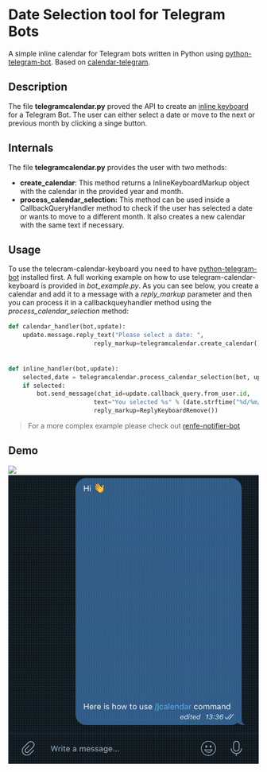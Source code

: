 # Date Selection tool for Telegram Bots
A simple inline calendar for Telegram bots written in Python using [python-telegram-bot](https://github.com/python-telegram-bot/python-telegram-bot). Based on [calendar-telegram](https://github.com/unmonoqueteclea/calendar-telegram).
## Description
The file **telegramcalendar.py** proved the API to create an [inline keyboard](https://core.telegram.org/bots/2-0-intro) for a Telegram Bot. The user can either select a date or move to the next or previous month by clicking a singe button.

## Internals
The file **telegramcalendar.py** provides the user with two methods:
* **create_calendar**: This method returns a InlineKeyboardMarkup object with the calendar in the provided year and month.
* **process_calendar_selection:** This method can be used inside a CallbackQueryHandler method to check if the user has selected a date or wants to move to a different month. It also creates a new calendar with the same text if necessary.

## Usage
To use the telecram-calendar-keyboard you need to have [python-telegram-bot](https://github.com/python-telegram-bot/python-telegram-bot) installed first. A full working example on how to use telegram-calendar-keyboard is provided in *bot_example.py*. As you can see below, you create a calendar and add it to a message with a *reply_markup* parameter and then you can process it in a callbackqueyhandler method using the *process_calendar_selection* method:
```python
def calendar_handler(bot,update):
    update.message.reply_text("Please select a date: ",
                        reply_markup=telegramcalendar.create_calendar())


def inline_handler(bot,update):
    selected,date = telegramcalendar.process_calendar_selection(bot, update)
    if selected:
        bot.send_message(chat_id=update.callback_query.from_user.id,
                        text="You selected %s" % (date.strftime("%d/%m/%Y")),
                        reply_markup=ReplyKeyboardRemove())
```

> For a more complex example please check out [renfe-notifier-bot](https://github.com/grcanosa/renfe-notifier-bot)

## Demo
![](https://github.com/grcanosa/telegram-calendar-keyboard/blob/master/example.gif)
![](https://github.com/mhbahmani/calendar-telegram/blob/master/jalali-calendar-demo.gif)
